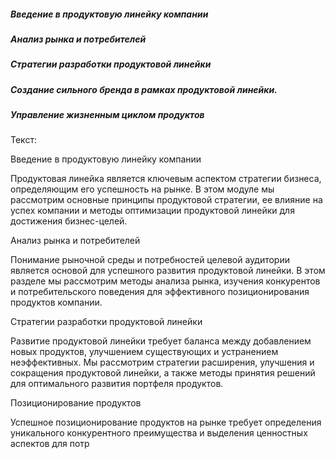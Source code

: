 

##### Введение в продуктовую линейку компании

##### Анализ рынка и потребителей

##### Стратегии разработки продуктовой линейки

##### Создание сильного бренда в рамках продуктовой линейки.

##### Управление жизненным циклом продуктов

Текст:

Введение в продуктовую линейку компании

Продуктовая линейка является ключевым аспектом стратегии бизнеса, определяющим его успешность на рынке. В этом модуле мы рассмотрим основные принципы продуктовой стратегии, ее влияние на успех компании и методы оптимизации продуктовой линейки для достижения бизнес-целей.

Анализ рынка и потребителей

Понимание рыночной среды и потребностей целевой аудитории является основой для успешного развития продуктовой линейки. В этом разделе мы рассмотрим методы анализа рынка, изучения конкурентов и потребительского поведения для эффективного позиционирования продуктов компании.

Стратегии разработки продуктовой линейки

Развитие продуктовой линейки требует баланса между добавлением новых продуктов, улучшением существующих и устранением неэффективных. Мы рассмотрим стратегии расширения, улучшения и сокращения продуктовой линейки, а также методы принятия решений для оптимального развития портфеля продуктов.

Позиционирование продуктов

Успешное позиционирование продуктов на рынке требует определения уникального конкурентного преимущества и выделения ценностных аспектов для потр